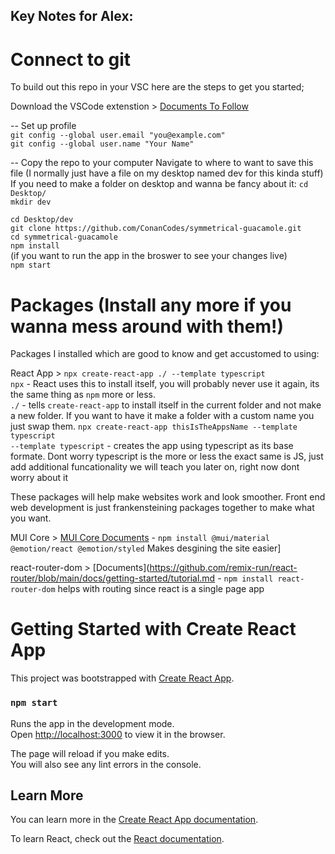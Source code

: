
## Key Notes for Alex:

# Connect to git
To build out this repo in your VSC here are the steps to get you started;

Download the VSCode extenstion > [Documents To Follow](https://code.visualstudio.com/docs/editor/github)

-- Set up profile\
    `git config --global user.email "you@example.com"`\
    `git config --global user.name "Your Name"`

-- Copy the repo to your computer
        Navigate to where to want to save this file (I normally just have a file on my desktop named dev for this kinda stuff)
        If you need to make a folder on desktop and wanna be fancy about it:
            `cd Desktop/`\
            `mkdir dev`

`cd Desktop/dev`\
`git clone https://github.com/ConanCodes/symmetrical-guacamole.git`\
`cd symmetrical-guacamole`\
`npm install`\
(if you want to run the app in the broswer to see your changes live)\
`npm start`



# Packages (Install any more if you wanna mess around with them!)
Packages I installed which are good to know and get accustomed to using:

React App > `npx create-react-app ./ --template typescript`\
    `npx` -  React uses this to install itself, you will probably never use it again, its the same thing as `npm` more or less.\
    `./` - tells `create-react-app` to install itself in the current folder and not make a new folder. If you want to have it make a folder with a custom name you just swap them.  `npx create-react-app thisIsTheAppsName --template typescript`\
    `--template typescript` - creates the app using typescript as its base formate. Dont worry typescript is the more or less the exact same is JS, just add additional funcationality we will teach you later on, right now dont worry about it

These packages will help make websites work and look smoother. Front end web development is just frankensteining packages together to make what you want.

MUI Core > [MUI Core Documents](https://mui.com/material-ui/getting-started/overview/) - `npm install @mui/material @emotion/react @emotion/styled`
    Makes desgining the site easier]

react-router-dom > [Documents](https://github.com/remix-run/react-router/blob/main/docs/getting-started/tutorial.md - `npm install react-router-dom`
    helps with routing since react is a single page app

# Getting Started with Create React App

This project was bootstrapped with [Create React App](https://github.com/facebook/create-react-app).

### `npm start`

Runs the app in the development mode.\
Open [http://localhost:3000](http://localhost:3000) to view it in the browser.

The page will reload if you make edits.\
You will also see any lint errors in the console.

## Learn More

You can learn more in the [Create React App documentation](https://facebook.github.io/create-react-app/docs/getting-started).

To learn React, check out the [React documentation](https://reactjs.org/).
